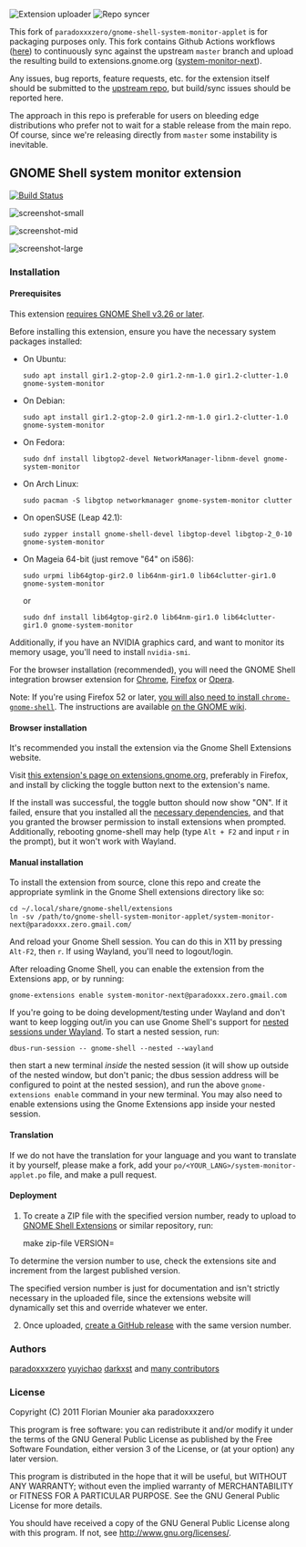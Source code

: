![Extension uploader](https://github.com/mgalgs/gnome-shell-system-monitor-applet/workflows/Extension%20uploader/badge.svg)
![Repo syncer](https://github.com/mgalgs/gnome-shell-system-monitor-applet/workflows/Repo%20syncer/badge.svg)

This fork of `paradoxxxzero/gnome-shell-system-monitor-applet` is for
packaging purposes only. This fork contains Github Actions workflows
([here](.github/workflows)) to continuously sync against the upstream
`master` branch and upload the resulting build to extensions.gnome.org
([system-monitor-next](https://extensions.gnome.org/extension/3010/system-monitor-next/)).

Any issues, bug reports, feature requests, etc. for the extension itself
should be submitted to the [upstream
repo](https://github.com/paradoxxxzero/gnome-shell-system-monitor-applet),
but build/sync issues should be reported here.

The approach in this repo is preferable for users on bleeding edge
distributions who prefer not to wait for a stable release from the main
repo. Of course, since we're releasing directly from `master` some
instability is inevitable.

## GNOME Shell system monitor extension

[![Build Status](https://travis-ci.com/paradoxxxzero/gnome-shell-system-monitor-applet.svg?branch=master)](https://travis-ci.com/paradoxxxzero/gnome-shell-system-monitor-applet)

![screenshot-small](http://i.imgur.com/ka9OA.png)

![screenshot-mid](http://i.imgur.com/mmRTu.png)

![screenshot-large](http://i.imgur.com/X7Sss.png)

### Installation

#### Prerequisites

This extension [requires GNOME Shell v3.26 or later](https://github.com/paradoxxxzero/gnome-shell-system-monitor-applet/blob/master/system-monitor%40paradoxxx.zero.gmail.com/metadata.json#L2).

Before installing this extension, ensure you have the necessary system packages installed:

* On Ubuntu:

      sudo apt install gir1.2-gtop-2.0 gir1.2-nm-1.0 gir1.2-clutter-1.0 gnome-system-monitor

* On Debian:

      sudo apt install gir1.2-gtop-2.0 gir1.2-nm-1.0 gir1.2-clutter-1.0 gnome-system-monitor

* On Fedora:

      sudo dnf install libgtop2-devel NetworkManager-libnm-devel gnome-system-monitor

* On Arch Linux:

      sudo pacman -S libgtop networkmanager gnome-system-monitor clutter

* On openSUSE (Leap 42.1):

      sudo zypper install gnome-shell-devel libgtop-devel libgtop-2_0-10 gnome-system-monitor

* On Mageia 64-bit (just remove "64" on i586):

      sudo urpmi lib64gtop-gir2.0 lib64nm-gir1.0 lib64clutter-gir1.0 gnome-system-monitor

    or

      sudo dnf install lib64gtop-gir2.0 lib64nm-gir1.0 lib64clutter-gir1.0 gnome-system-monitor


Additionally, if you have an NVIDIA graphics card, and want to monitor its memory usage, you'll need to install `nvidia-smi`.

For the browser installation (recommended), you will need the GNOME Shell integration browser extension for
[Chrome](https://chrome.google.com/webstore/detail/gnome-shell-integration/gphhapmejobijbbhgpjhcjognlahblep),
[Firefox](https://addons.mozilla.org/en-US/firefox/addon/gnome-shell-integration/) or
[Opera](https://addons.opera.com/en/extensions/details/gnome-shell-integration/).

Note: If you're using Firefox 52 or later, [you will also need to install `chrome-gnome-shell`](https://blogs.gnome.org/ne0sight/2016/12/25/how-to-install-gnome-shell-extensions-with-firefox-52/).
The instructions are available [on the GNOME wiki](https://wiki.gnome.org/Projects/GnomeShellIntegrationForChrome/Installation#Ubuntu_Linux).

#### Browser installation

It's recommended you install the extension via the Gnome Shell Extensions website.

Visit [this extension's page on extensions.gnome.org](https://extensions.gnome.org/extension/120/system-monitor/),
preferably in Firefox, and install by clicking the toggle button next to the extension's name.

If the install was successful, the toggle button should now show "ON".
If it failed, ensure that you installed all the [necessary dependencies](#prerequisites),
and that you granted the browser permission to install extensions when prompted.
Additionally, rebooting gnome-shell may help (type `Alt + F2` and input `r` in the prompt), but it won't work with Wayland.

#### Manual installation

To install the extension from source, clone this repo and create the
appropriate symlink in the Gnome Shell extensions directory like so:

    cd ~/.local/share/gnome-shell/extensions
    ln -sv /path/to/gnome-shell-system-monitor-applet/system-monitor-next@paradoxxx.zero.gmail.com/

And reload your Gnome Shell session. You can do this in X11 by pressing
`Alt-F2`, then `r`. If using Wayland, you'll need to logout/login.

After reloading Gnome Shell, you can enable the extension from the
Extensions app, or by running:

    gnome-extensions enable system-monitor-next@paradoxxx.zero.gmail.com

If you're going to be doing development/testing under Wayland and don't
want to keep logging out/in you can use Gnome Shell's support for [nested
sessions under
Wayland](https://gjs.guide/extensions/development/creating.html#wayland-sessions). To
start a nested session, run:

    dbus-run-session -- gnome-shell --nested --wayland

then start a new terminal *inside* the nested session (it will show up
outside of the nested window, but don't panic; the dbus session address
will be configured to point at the nested session), and run the above
`gnome-extensions enable` command in your new terminal. You may also need
to enable extensions using the Gnome Extensions app inside your nested
session.

#### Translation

If we do not have the translation for your language and you want to translate it by yourself, please make a fork, add your `po/<YOUR_LANG>/system-monitor-applet.po` file, and make a pull request.

#### Deployment
    
1. To create a ZIP file with the specified version number, ready to upload to [GNOME Shell Extensions](https://extensions.gnome.org/) or similar repository, run:

    make zip-file VERSION=<version>

To determine the version number to use, check the extensions site and increment from the largest published version.

The specified version number is just for documentation and isn't strictly necessary in the uploaded file, since the extensions website will dynamically set this and override whatever we enter.

2. Once uploaded, [create a GitHub release](https://github.com/paradoxxxzero/gnome-shell-system-monitor-applet/releases) with the same version number.

### Authors

[paradoxxxzero](https://github.com/paradoxxxzero)
[yuyichao](https://github.com/yuyichao)
[darkxst](https://github.com/darkxst)
and [many contributors](https://github.com/paradoxxxzero/gnome-shell-system-monitor-applet/contributors)

### License

Copyright (C) 2011 Florian Mounier aka paradoxxxzero

This program is free software: you can redistribute it and/or modify
it under the terms of the GNU General Public License as published by
the Free Software Foundation, either version 3 of the License, or
(at your option) any later version.

This program is distributed in the hope that it will be useful,
but WITHOUT ANY WARRANTY; without even the implied warranty of
MERCHANTABILITY or FITNESS FOR A PARTICULAR PURPOSE. See the
GNU General Public License for more details.

You should have received a copy of the GNU General Public License
along with this program. If not, see <http://www.gnu.org/licenses/>.
